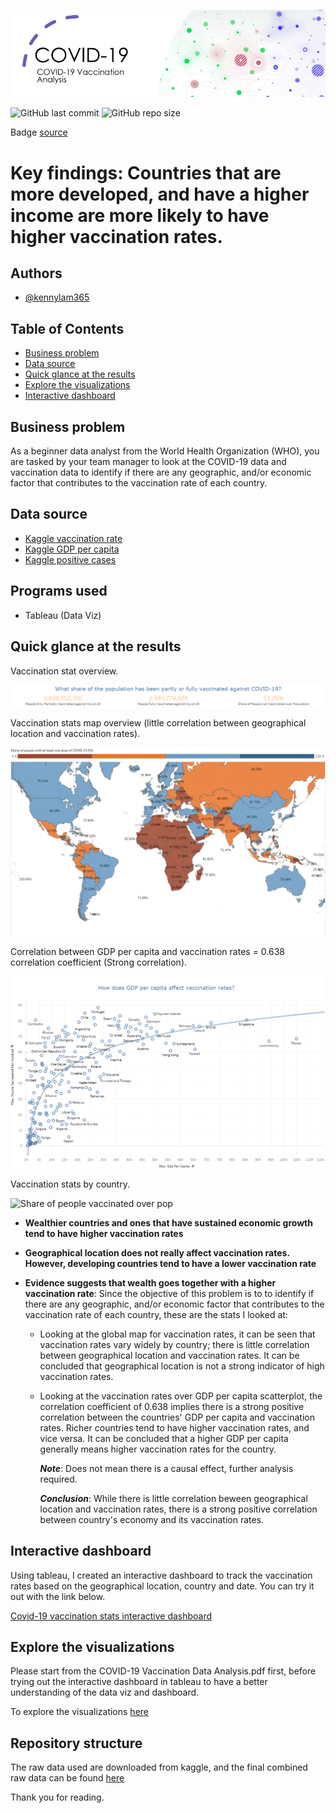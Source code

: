 ![banner](assets/banner.png)

![GitHub last commit](https://img.shields.io/github/last-commit/kennylam365/COVID-19-Vaccination-Analysis)
![GitHub repo size](https://img.shields.io/github/repo-size/kennylam365/COVID-19-Vaccination-Analysis)

Badge [source](https://shields.io/)

# Key findings: Countries that are more developed, and have a higher income are more likely to have higher vaccination rates.


## Authors

- [@kennylam365](https://www.github.com/kennylam365)

## Table of Contents

  - [Business problem](#business-problem)
  - [Data source](#data-source)
  - [Quick glance at the results](#quick-glance-at-the-results)
  - [Explore the visualizations](#explore-the-visualizations)
  - [Interactive dashboard](#interactive-dashboard)



## Business problem

As a beginner data analyst from the World Health Organization (WHO), you are tasked by your team manager to look at the COVID-19 data and vaccination data to identify if there are any geographic, and/or economic factor that contributes to the vaccination rate of each country.

## Data source

- [Kaggle vaccination rate](https://www.kaggle.com/datasets/gpreda/covid-world-vaccination-progress)
- [Kaggle GDP per capita](https://www.kaggle.com/datasets/zgrcemta/world-gdpgdp-gdp-per-capita-and-annual-growths)
- [Kaggle positive cases](https://www.kaggle.com/datasets/georgesaavedra/covid19-dataset)


## Programs used

- Tableau (Data Viz)


## Quick glance at the results

Vaccination stat overview.

![Stats on vaccination](assets/vaccination_stats.png)

Vaccination stats map overview (little correlation between geographical location and vaccination rates).

![Vaccination stats map](assets/vaccination_map.png)

Correlation between GDP per capita and vaccination rates = 0.638 correlation coefficient (Strong correlation).

![GDP vs Vaccination rates](assets/GDP.png)

Vaccination stats by country.

![Share of people vaccinated over pop](assets/vaccination_pop.png)



- **Wealthier countries and ones that have sustained economic growth tend to have higher vaccination rates**
- **Geographical location does not really affect vaccination rates. However, developing countries tend to have a lower vaccination rate**
- **Evidence suggests that wealth goes together with a higher vaccination rate**:
  Since the objective of this problem is to to identify if there are any geographic, and/or economic factor that contributes to the vaccination rate of each country, these are the stats I looked at:

  - Looking at the global map for vaccination rates, it can be seen that vaccination rates vary widely by country; there is little correlation between geographical location and vaccination rates. It can be concluded that geographical location is not a strong indicator of high vaccination rates.

  - Looking at the vaccination rates over GDP per capita scatterplot, the correlation coefficient of 0.638 implies there is a strong positive correlation between the countries' GDP per capita and vaccination rates. Richer countries tend to have higher vaccination rates, and vice versa. It can be concluded that a higher GDP per capita generally means higher vaccination rates for the country.

    ***Note***: Does not mean there is a causal effect, further analysis required.

    ***Conclusion***: While there is little correlation beween geographical location and vaccination rates, there is a strong positive correlation between country's economy and its vaccination rates.


## Interactive dashboard

Using tableau, I created an interactive dashboard to track the vaccination rates based on the geographical location, country and date. You can try it out with the link below.

[Covid-19 vaccination stats interactive dashboard](https://public.tableau.com/views/Covid-19_16770391519370/GlobalVaccineTracker_1?:language=en-US&:display_count=n&:origin=viz_share_link)


## Explore the visualizations

Please start from the COVID-19 Vaccination Data Analysis.pdf first, before trying out the interactive dashboard in tableau to have a better understanding of the data viz and dashboard.

To explore the visualizations [here](https://github.com/kennylam365/COVID-19-Vaccination-Analysis/blob/main/Covid-19.twbx)
## Repository structure

The raw data used are downloaded from kaggle, and the final combined raw data can be found [here](https://public.tableau.com/views/Covid-19_16770391519370/GlobalVaccineTracker_1?:language=en-US&publish=yes&:display_count=n&:origin=viz_share_link)

Thank you for reading.
